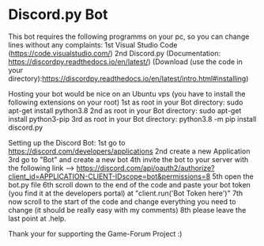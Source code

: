 # Discord.py Bot

This bot requires the following programms on your pc, so you can change lines without any complaints:
1st Visual Studio Code (https://code.visualstudio.com/)
2nd Discord.py (Documentation: https://discordpy.readthedocs.io/en/latest/) (Download (use the code in your directory):https://discordpy.readthedocs.io/en/latest/intro.html#installing)

Hosting your bot would be nice on an Ubuntu vps (you have to install the following extensions on your root)
1st as root in your Bot directory: sudo apt-get install python3.8
2nd as root in your Bot directory: sudo apt-get install python3-pip
3rd as root in your Bot directory: python3.8 -m pip install discord.py

Setting up the Discord Bot:
1st go to https://discord.com/developers/applications
2nd create a new Application
3rd go to "Bot" and create a new bot
4th invite the bot to your server with the following link --> https://discord.com/api/oauth2/authorize?client_id=APPLICATION-CLIENT-IDscope=bot&permissions=8
5th open the bot.py file
6th scroll down to the end of the code and paste your bot token (you find it at the developers portal) at "client.run('Bot Token here')"
7th now scroll to the start of the code and change everything you need to change (it should be really easy with my comments)
8th please leave the last point at .help.

Thank your for supporting the Game-Forum Project :)

